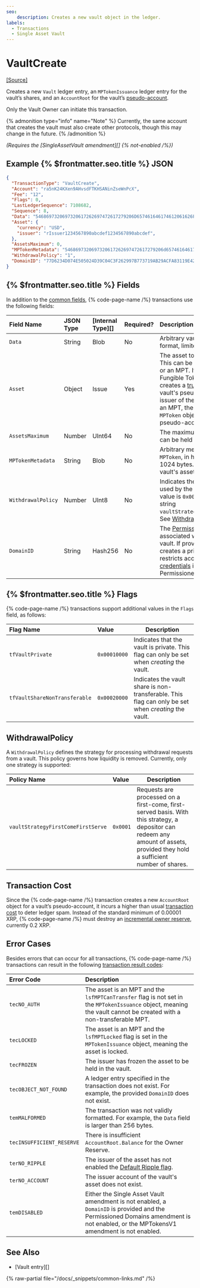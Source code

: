 ```yaml
---
seo:
    description: Creates a new vault object in the ledger.
labels:
  - Transactions
  - Single Asset Vault
---
```


# VaultCreate

[[Source]](https://github.com/XRPLF/rippled/blob/develop/src/xrpld/app/tx/detail/VaultCreate.cpp "Source" )

Creates a new `Vault` ledger entry, an `MPTokenIssuance` ledger entry for the vault’s shares, and an `AccountRoot` for the vault’s [pseudo-account](../../concepts/pseudo-account.md).

Only the Vault Owner can initiate this transaction.

{% admonition type="info" name="Note" %}
Currently, the same account that creates the vault must also create other protocols, though this may change in the future.
{% /admonition %}

_(Requires the [SingleAssetVault amendment][] {% not-enabled /%})_

## Example {% $frontmatter.seo.title %} JSON

```json
{
  "TransactionType": "VaultCreate",
  "Account": "ra5nK24KXen9AHvsdFTKHSANinZseWnPcX",
  "Fee": "12",
  "Flags": 0,
  "LastLedgerSequence": 7108682,
  "Sequence": 8,
  "Data": "5468697320697320617262697472617279206D657461646174612061626F757420746865207661756C742E",
  "Asset": {
    "currency": "USD",
    "issuer": "rIssuer1234567890abcdef1234567890abcdef",
  },
  "AssetsMaximum": 0,
  "MPTokenMetadata": "5468697320697320617262697472617279206d657461646174612061626f757420746865204d50542073686172652e",
  "WithdrawalPolicy": "1",
  "DomainID": "77D6234D074E505024D39C04C3F262997B773719AB29ACFA83119E4210328776"
}
```

## {% $frontmatter.seo.title %} Fields

In addition to the [common fields](https://xrpl.org/docs/references/protocol/transactions/common-fields#transaction-common-fields), {% code-page-name /%} transactions use the following fields:

| Field Name         | JSON Type     | [Internal Type][] | Required? |Description        |
|:-------------------|:--------------|:------------------|:----------|:------------------|
| `Data`             | String        | Blob              | No        | Arbitrary vault metadata, in hex format, limited to 256 bytes. |
| `Asset`            | Object        | Issue             | Yes       | The asset to be held in the vault. This can be XRP, a Fungible Token, or an MPT. If the asset is a Fungible Token, the transaction creates a [trust line](https://xrpl.org/docs/concepts/tokens/fungible-tokens#trust-lines) between the vault's pseudo-account and the issuer of the asset. If the asset is an MPT, the transaction creates an `MPToken` object for the vault's pseudo-account.  |
| `AssetsMaximum`     | Number        | UInt64            | No        | The maximum asset amount that can be held in a vault. |
| `MPTokenMetadata`  | String        | Blob              | No        | Arbitrary metadata about the share `MPToken`, in hex format, limited to 1024 bytes. Use this field if the vault's asset is an MPT. |
| `WithdrawalPolicy` | Number        | UInt8             | No        | Indicates the withdrawal strategy used by the vault. The default value is `0x0001`, mapped to the string `vaultStrategyFirstComeFirstServe`. See [WithdrawalPolicy](#withdrawalpolicy). |
| `DomainID`         | String        | Hash256           | No        | The [PermissionedDomain](https://github.com/XRPLF/XRPL-Standards/blob/master/XLS-0080-permissioned-domains/) object ID associated with the shares of this vault. If provided, the transaction creates a private vault, which restricts access to accounts with [credentials](https://github.com/XRPLF/XRPL-Standards/tree/master/XLS-0070-credentials) in the specified Permissioned Domain. |

## {% $frontmatter.seo.title %} Flags

{% code-page-name /%} transactions support additional values in the `Flags` field, as follows:

| Flag Name                     | Value        | Description              |
| :---------------------------- | :------------| -------------------------|
| `tfVaultPrivate`              | `0x00010000` | Indicates that the vault is private. This flag can only be set when _creating_ the vault. |
| `tfVaultShareNonTransferable` | `0x00020000` | Indicates the vault share is non-transferable. This flag can only be set when _creating_ the vault. |

## WithdrawalPolicy

A `WithdrawalPolicy` defines the strategy for processing withdrawal requests from a vault. This policy governs how liquidity is removed. Currently, only one strategy is supported:

| Policy Name                        | Value    | Description              |
| :--------------------------------- | :------- | -------------------------|
| `vaultStrategyFirstComeFirstServe` | `0x0001` | Requests are processed on a first-come, first-served basis. With this strategy, a depositor can redeem any amount of assets, provided they hold a sufficient number of shares. |

## Transaction Cost

Since the {% code-page-name /%} transaction creates a new `AccountRoot` object for a vault’s pseudo-account, it incurs a higher than usual [transaction cost](https://xrpl.org/docs/concepts/transactions/transaction-cost) to deter ledger spam. Instead of the standard minimum of 0.00001 XRP, {% code-page-name /%} must destroy an [incremental owner reserve](https://xrpl.org/docs/concepts/accounts/reserves#base-reserve-and-owner-reserve), currently 0.2 XRP.

## Error Cases

Besides errors that can occur for all transactions, {% code-page-name /%} transactions can result in the following [transaction result codes](https://xrpl.org/docs/references/protocol/transactions/transaction-results):

| Error Code                | Description                        |
| :------------------------ | :----------------------------------|
| `tecNO_AUTH`              | The asset is an MPT and the `lsfMPTCanTransfer` flag is not set in the `MPTokenIssuance` object, meaning the vault cannot be created with a non-transferable MPT. |
| `tecLOCKED`               | The asset is an MPT and the `lsfMPTLocked` flag is  set in the `MPTokenIssuance` object, meaning the asset is locked. |
| `tecFROZEN`               | The issuer has frozen the asset to be held in the vault. |
| `tecOBJECT_NOT_FOUND`     | A ledger entry specified in the transaction does not exist. For example, the provided `DomainID` does not exist. |
| `temMALFORMED`            | The transaction was not validly formatted. For example, the `Data` field is larger than 256 bytes.  |
| `tecINSUFFICIENT_RESERVE` | There is insufficient `AccountRoot.Balance` for the Owner Reserve. |
| `terNO_RIPPLE`            | The issuer of the asset has not enabled the [Default Ripple flag](https://xrpl.org/docs/concepts/tokens/fungible-tokens/stablecoins/configuration#default-ripple). |
| `terNO_ACCOUNT`           | The issuer account of the vault's asset does not exist. |
| `temDISABLED`             | Either the Single Asset Vault amendment is not enabled, a `DomainID` is provided and the Permissioned Domains amendment is not enabled, or the MPTokensV1 amendment is not enabled. |

## See Also

- [Vault entry][]

{% raw-partial file="/docs/_snippets/common-links.md" /%}
